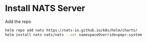 # Install NATS Server

Add the repo 
```bash
helm repo add nats https://nats-io.github.io/k8s/helm/charts/
helm install nats nats/nats --set namespaceOverride=pepr-system
```
